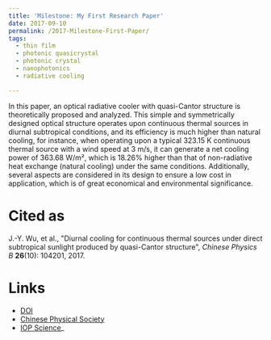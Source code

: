 ```yaml
---
title: 'Milestone: My First Research Paper'
date: 2017-09-10
permalink: /2017-Milestone-First-Paper/
tags:
  - thin film
  - photonic quasicrystal 
  - photonic crystal      
  - nanophotonics 
  - radiative cooling  

---
```

In this paper, an optical radiative cooler with quasi-Cantor structure is theoretically proposed and analyzed. This simple and symmetrically designed optical structure operates upon continuous thermal sources in diurnal subtropical conditions, and its efficiency is much higher than natural cooling, for instance, when operating upon a typical 323.15 K continuous thermal source with a wind speed at 3 m/s, it can generate a net cooling power of 363.68 W/m², which is 18.26% higher than that of non-radiative heat exchange (natural cooling) under the same conditions. Additionally, several aspects are considered in its design to ensure a low cost in application, which is of great economical and environmental significance.

Cited as
===========

J.-Y. Wu, et al., "Diurnal cooling for continuous thermal sources under direct subtropical sunlight produced by quasi-Cantor structure", *Chinese Physics B* **26**(10): 104201, 2017.

Links
========

* [DOI](https://doi.org/10.1088/1674-1056/26/10/104201)
* [Chinese Physical Society](https://cpb.iphy.ac.cn/EN/10.1088/1674-1056/26/10/104201)
* [IOP Science](https://iopscience.iop.org/article/10.1088/1674-1056/26/10/104201)_